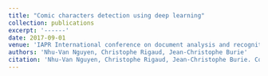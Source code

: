 ```yaml
---
title: "Comic characters detection using deep learning"
collection: publications
excerpt: '------'
date: 2017-09-01
venue: 'IAPR International conference on document analysis and recognition'
authors: 'Nhu-Van Nguyen, Christophe Rigaud, Jean-Christophe Burie'
citation: 'Nhu-Van Nguyen, Christophe Rigaud, Jean-Christophe Burie. Comic characters detection using deep learning. (2015) <i> IAPR International conference on document analysis and recognition (MANPU-ICDAR)</i>, 41-46. '
---
```

